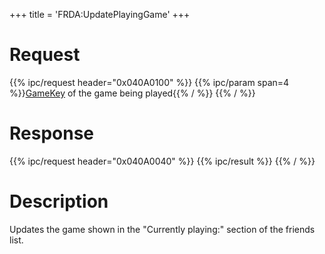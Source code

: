 +++
title = 'FRDA:UpdatePlayingGame'
+++

# Request

{{% ipc/request header="0x040A0100" %}}
{{% ipc/param span=4 %}}[GameKey](Friend_Services#gamekey "wikilink") of the game being played{{% / %}}
{{% / %}}

# Response

{{% ipc/request header="0x040A0040" %}}
{{% ipc/result %}}
{{% / %}}

# Description

Updates the game shown in the "Currently playing:" section of the friends list.
